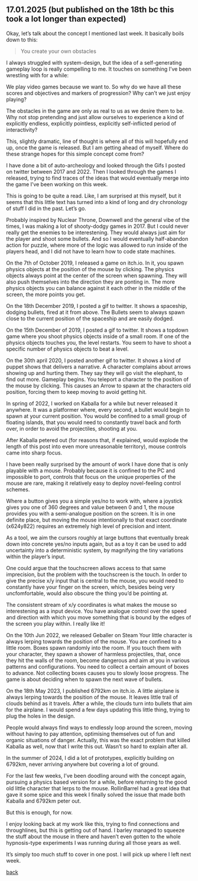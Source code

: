 ## 17.01.2025 (but published on the 18th bc this took a lot longer than expected)

Okay, let’s talk about the concept I mentioned last week. It basically boils down to this:

> You create your own obstacles

I always struggled with system-design, but the idea of a self-generating gameplay loop is really compelling to me. It touches on something I’ve been wrestling with for a while:

We play video games because we want to. So why do we have all these scores and objectives and markers of progression? Why can’t we just enjoy playing?


The obstacles in the game are only as real to us as we desire them to be. Why not stop pretending and just allow ourselves to experience a kind of explicitly endless, explicitly pointless, explicitly self-inflicted period of interactivity?

This, slightly dramatic, line of thought is where all of this will hopefully end up, once the game is released. But I am getting ahead of myself. Where do these strange hopes for this simple concept come from?

I have done a bit of auto-archeology and looked through the Gifs I posted on twitter between 2017 and 2022. Then I looked through the games I released, trying to find traces of the ideas that would eventually merge into the game I’ve been working on this week. 

This is going to be quite a read. Like, I am surprised at this myself, but it seems that this little text has turned into a kind of long and dry chronology of stuff I did in the past. Let’s go.

Probably inspired by Nuclear Throne, Downwell and the general vibe of the times, I was making a lot of shooty-dodgy games in 2017. But I could never really get the enemies to be interestening. They would always just aim for the player and shoot some bullets. And so I would eventually half-abandon action for puzzle, where more of the logic was allowed to run inside of the players head, and I did not have to learn how to code state machines. 


On the 7th of October 2019, I released a game on itch.io. 
In it, you spawn physics objects at the position of the mouse by clicking. The physics objects always point at the center of the screen when spawning. They will also push themselves into the direction they are ponting in. The more physics objects you can balance against it each other in the middle of the screen, the more points you get.

On the 18th December 2019, I posted a gif to twitter.
It shows a spaceship, dodging bullets, fired at it from above. The Bullets seem to always spawn close to the current position of the spaceship and are easily dodged.

On the 15th December of 2019, I posted a gif to twitter.
It shows a topdown game where you shoot physics objects inside of a small room. If one of the physics objects touches you, the level restarts. You seem to have to shoot a specific number of physics objects to beat a level.

On the 30th april 2020, I posted another gif to twitter.
It shows a kind of puppet shows that delivers a narrative. A character complains about arrows showing up and hurting them. They say they will go visit the elephant, to find out more. Gameplay begins. You teleport a character to the position of the mouse by clicking. This causes an Arrow to spawn at the characters old position, forcing them to keep moving to avoid getting hit.

In spring of 2022, I worked on Kaballa for a while but never released it anywhere.
It was a platformer where, every second, a bullet would begin to spawn at your current position. You would be confined to a small group of floating islands, that you would need to constantly travel back and forth over, in order to avoid the projectiles, shooting at you.


After Kaballa petered out (for reasons that, if explained, would explode the length of this post into even more unreasonable territory), mouse controls came into sharp focus.


I have been really surprised by the amount of work I have done that is only playable with a mouse. Probably because it is confined to the PC and impossible to port, controls that focus on the unique properties of the mouse are rare, making it relatively easy to deploy novel-feeling control schemes.

Where a button gives you a simple yes/no to work with, where a joystick gives you one of 360 degrees and value between 0 and 1, the mouse provides you with a semi-analogue position on the screen. It is in one definite place, but moving the mouse intentionally to that exact coordinate (x624y822) requires an extremely high level of precision and intent. 

As a tool, we aim the cursors roughly at large buttons that eventually break down into concrete yes/no inputs again, but as a toy it can be used to add uncertainty into a deterministic system, by magnifying the tiny variations within the player’s input.

One could argue that the touchscreen allows access to that same imprecision, but the problem with the touchscreen is the touch. In order to give the precise x/y input that is central to the mouse, you would need to constantly have your finger on the screen, which, besides being very uncfomfortable, would also obscure the thing you’d be pointing at. 

The consistent stream of x/y coordinates is what makes the mouse so interestening as a input device. You have analogue control over the speed and direction with which you move something that is bound by the edges of the screen you play within. I really like it!


On the 10th Jun 2022, we released Geballer on Steam
Your little character is always lerping towards the position of the mouse. You are confined to a little room. Boxes spawn randomly into the room. If you touch them with your character, they spawn a shower of harmless projectiles, that, once they hit the walls of the room, become dangerous and aim at you in various patterns and configurations. You need to collect a certain amount of boxes to advance. Not collecting boxes causes you to slowly loose progress. The game is about deciding when to spawn the next wave of bullets.

On the 18th May 2023, I published 6792km on itch.io.
A little airplane is always lerping towards the position of the mouse. It leaves little trail of clouds behind as it travels. After a while, the clouds turn into bullets that aim for the airplane. I would spend a few days updating this little thing, trying to plug the holes in the design. 

People would always find ways to endlessly loop around the screen, moving without having to pay attention, optimising themselves out of fun and organic situations of danger. Actually, this was the exact problem that killed Kaballa as well, now that I write this out. Wasn’t so hard to explain after all.


In the summer of 2024, I did a lot of prototypes, explicitly building on 6792km, never arriving anywhere but covering a lot of ground.

For the last few weeks, I’ve been doodling around with the concept again, pursuing a physics based version for a while, before returning to the good old little character that lerps to the mouse. RollinBarrel had a great idea that gave it some spice and this week I finally solved the issue that made both Kaballa and 6792km peter out.

But this is enough, for now.

I enjoy looking back at my work like this, trying to find connections and throughlines, but this is getting out of hand. I barley managed to squeeze the stuff about the mouse in there and haven’t even gotten to the whole hypnosis-type experiments I was running during all those years as well.

It’s simply too much stuff to cover in one post. I will pick up where I left next week.

[back](blogagain)
